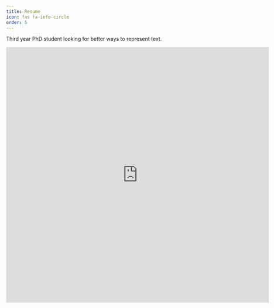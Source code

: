```yaml
---
title: Resume
icon: fas fa-info-circle
order: 5
---
```


Third year PhD student looking for better ways to represent text.

<iframe src="https://docs.google.com/gview?url=https://github.com/NathanGodey/nathangodey.github.io/raw/main/_includes/pdfs/resume.pdf&embedded=true" style="width:718px; height:700px;" frameborder="0"></iframe>
